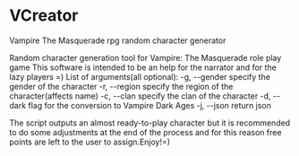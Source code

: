 # VCreator
Vampire The Masquerade rpg random character generator


Random character generation tool for Vampire: The Masquerade role play game
This software is intended to be an help for the narrator and for the lazy players =)
List of arguments(all optional):
-g, --gender                        specify the gender of the character
-r, --region                        specify the region of the character(affects name)
-c, --clan                          specify the clan of the character
-d, --dark                          flag for the conversion to Vampire Dark Ages
-j, --json                          return json    

The script outputs an almost ready-to-play character but it is recommended to do some
adjustments at the end of the process and for this reason free points are left to the
user to assign.Enjoy!=)
